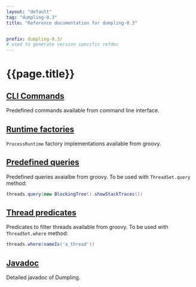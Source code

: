 ```yaml
---
layout: "default"
tag: "dumpling-0.3"
title: "Reference documentation for dumpling-0.3"


prefix: dumpling-0.3/
# used to generate version specific refdoc
---
```


# {{page.title}}

## [CLI Commands]({{page.prefix}}cliCommands.html)

Predefined commands available from command line interface.

## [Runtime factories]({{page.prefix}}factories.html)

`ProcessRuntime` factory implementations available from groovy.

## [Predefined queries]({{page.prefix}}queries.html)

Predefined queries avaialbe from groovy. To be used with `ThreadSet.query` method:

```groovy
threads.query(new BlockingTree().showStackTraces())
```

## [Thread predicates]({{page.prefix}}threadPredicates.html)

Predicates to filter threads available from groovy. To be used with `ThreadSet.where` method:

```groovy
threads.where(nameIs('a_thread'))
```

## [Javadoc]({{page.prefix}}apidocs/)

Detailed javadoc of Dumpling.
